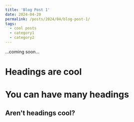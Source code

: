 ```yaml
---
title: 'Blog Post 1'
date: 2024-04-20
permalink: /posts/2024/04/blog-post-1/
tags:
  - cool posts
  - category1
  - category2
---
```


...coming soon...

Headings are cool
======

You can have many headings
======

Aren't headings cool?
------